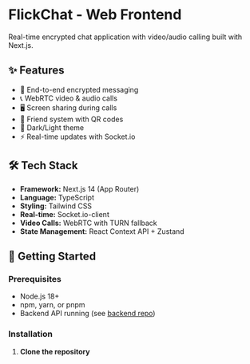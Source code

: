 # FlickChat - Web Frontend

Real-time encrypted chat application with video/audio calling built with Next.js.

## ✨ Features

- 🔐 End-to-end encrypted messaging
- 📞 WebRTC video & audio calls
- 🖥️ Screen sharing during calls
- 👥 Friend system with QR codes
- 🌙 Dark/Light theme
- ⚡ Real-time updates with Socket.io

## 🛠️ Tech Stack

- **Framework:** Next.js 14 (App Router)
- **Language:** TypeScript
- **Styling:** Tailwind CSS
- **Real-time:** Socket.io-client
- **Video Calls:** WebRTC with TURN fallback
- **State Management:** React Context API + Zustand

## 🚀 Getting Started

### Prerequisites

- Node.js 18+ 
- npm, yarn, or pnpm
- Backend API running (see [backend repo](https://github.com/MaheshIMDev/Flick))

### Installation

1. **Clone the repository**
